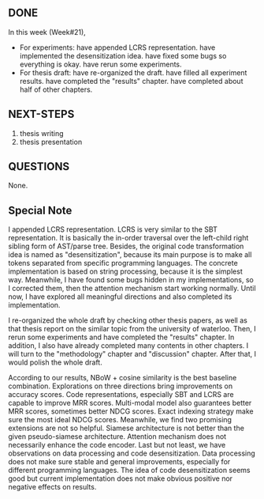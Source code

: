 ## DONE

In this week (Week#21),

- For experiments: have appended LCRS representation. have implemented the desensitization idea. have fixed some bugs so everything is okay. have rerun some experiments.
- For thesis draft: have re-organized the draft. have filled all experiment results. have completed the "results" chapter. have completed about half of other chapters.

## NEXT-STEPS

1. thesis writing
2. thesis presentation

## QUESTIONS

None.

## Special Note

I appended LCRS representation. LCRS is very similar to the SBT representation. It is basically the in-order traversal over the left-child right sibling form of AST/parse tree. Besides, the original code transformation idea is named as "desensitization", because its main purpose is to make all tokens separated from specific programming languages. The concrete implementation is based on string processing, because it is the simplest way. Meanwhile, I have found some bugs hidden in my implementations, so I corrected them, then the attention mechanism start working normally. Until now, I have explored all meaningful directions and also completed its implementation.

I re-organized the whole draft by checking other thesis papers, as well as that thesis report on the similar topic from the university of waterloo. Then, I rerun some experiments and have completed the "results" chapter. In addition, I also have already completed many contents in other chapters. I will turn to the "methodology" chapter and "discussion" chapter. After that, I would polish the whole draft.

According to our results, NBoW + cosine similarity is the best baseline combination. Explorations on three directions bring improvements on accuracy scores. Code representations, especially SBT and LCRS are capable to improve MRR scores. Multi-modal model also guarantees better MRR scores, sometimes better NDCG scores. Exact indexing strategy make sure the most ideal NDCG scores. Meanwhile, we find two promising extensions are not so helpful. Siamese architecture is not better than the given pseudo-siamese architecture. Attention mechanism does not necessarily enhance the code encoder. Last but not least, we have observations on data processing and code desensitization. Data processing does not make sure stable and general improvements, especially for different programming languages. The idea of code desensitization seems good but current implementation does not make obvious positive nor negative effects on results.

